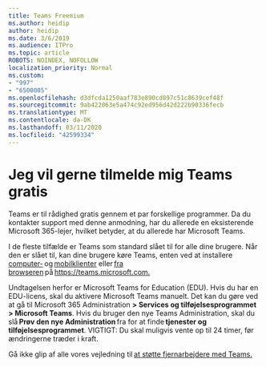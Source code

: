 ```yaml
---
title: Teams Freemium
ms.author: heidip
author: heidip
ms.date: 3/6/2019
ms.audience: ITPro
ms.topic: article
ROBOTS: NOINDEX, NOFOLLOW
localization_priority: Normal
ms.custom:
- "997"
- "6500005"
ms.openlocfilehash: d3dfcda1250aaf783e890cd897c51c8639cef48f
ms.sourcegitcommit: 9ab422063e5a474c92ed956d42d222b90336fecb
ms.translationtype: MT
ms.contentlocale: da-DK
ms.lasthandoff: 03/11/2020
ms.locfileid: "42599334"
---
```

# <a name="id-like-to-sign-up-for-teams-for-free"></a>Jeg vil gerne tilmelde mig Teams gratis

Teams er til rådighed gratis gennem et par forskellige programmer. Da du kontakter support med denne anmodning, har du allerede en eksisterende Microsoft 365-lejer, hvilket betyder, at du allerede har Microsoft Teams.

I de fleste tilfælde er Teams som standard slået til for alle dine brugere. Når den er slået til, kan dine brugere køre Teams, enten ved at installere [computer-](https://docs.microsoft.com/MicrosoftTeams/get-clients#desktop-client) og [mobilklienter](https://docs.microsoft.com/MicrosoftTeams/get-clients#mobile-clients) eller [fra browseren](https://docs.microsoft.com/MicrosoftTeams/get-clients#web-client) på <https://teams.microsoft.com.>

Undtagelsen herfor er Microsoft Teams for Education (EDU). Hvis du har en EDU-licens, skal du aktivere Microsoft Teams manuelt. Det kan du gøre ved at gå til Microsoft 365 Administration **> Services og tilføjelsesprogrammet > Microsoft Teams**. Hvis du bruger den nye Teams Administration, skal du slå **Prøv den nye Administration** fra for at finde **tjenester og tilføjelsesprogrammet**. VIGTIGT: Du skal muligvis vente op til 24 timer, før ændringerne træder i kraft.

Gå ikke glip af alle vores vejledning til [at støtte fjernarbejdere med Teams.](https://docs.microsoft.com/MicrosoftTeams/support-remote-work-with-teams)
